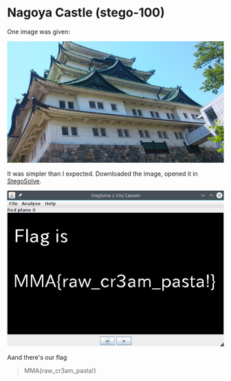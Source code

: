 [](ctf=mma-ctf-2015)
[](type=stego)
[](tags=)
[](tools=stegosolve)
[](techniques=)

# Nagoya Castle (stego-100)

One image was given:

![Nagoya castle](../problem.png)

It was simpler than I expected. Downloaded the image, opened it in [StegoSolve](http://www.caesum.com/handbook/Stegsolve.jar).

![Screenshot](screenshot.png)

Aand there's our flag
> MMA{raw_cr3am_pasta!}

